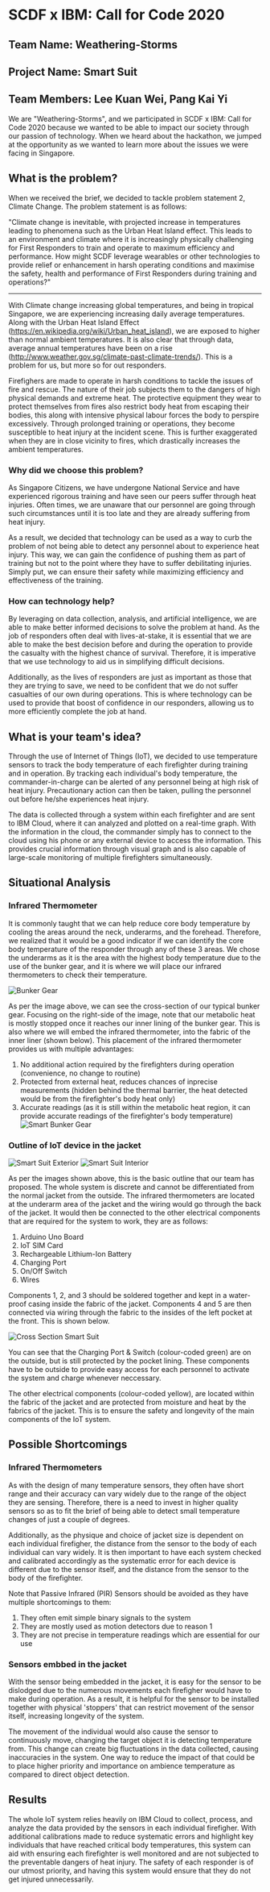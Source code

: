 # SCDF x IBM: Call for Code 2020

## Team Name: Weathering-Storms
## Project Name: Smart Suit
## Team Members: Lee Kuan Wei, Pang Kai Yi

We are "Weathering-Storms", and we participated in SCDF x IBM: Call for Code 2020 because we wanted to be able to impact our society through our passion of technology. When we heard about the hackathon, we jumped at the opportunity as we wanted to learn more about the issues we were facing in Singapore.

## What is the problem?

When we received the brief, we decided to tackle problem statement 2, Climate Change. The problem statement is as follows:

"Climate change is inevitable, with projected increase in temperatures leading to phenomena such as the Urban Heat Island effect. This leads to an environment and climate where it is increasingly physically challenging for First Responders to train and operate to maximum efficiency and performance. How might SCDF leverage wearables or other technologies to provide relief or enhancement in harsh operating conditions and maximise the safety, health and performance of First Responders during training and operations?"
________________________________________________________________________________________________________________________________________

With Climate change increasing global temperatures, and being in tropical Singapore, we are experiencing increasing daily average temperatures. Along with the Urban Heat Island Effect (https://en.wikipedia.org/wiki/Urban_heat_island), we are exposed to higher than normal ambient temperatures. It is also clear that through data, average annual temperatures have been on a rise (http://www.weather.gov.sg/climate-past-climate-trends/). This is a problem for us, but more so for out responders.

Firefighers are made to operate in harsh conditions to tackle the issues of fire and rescue. The nature of their job subjects them to the dangers of high physical demands and extreme heat. The protective equipment they wear to protect themselves from fires also restrict body heat from escaping their bodies, this along with intensive physical labour forces the body to perspire excessively. Through prolonged training or operations, they become susceptible to heat injury at the incident scene. This is further exaggerated when they are in close vicinity to fires, which drastically increases the ambient temperatures.

### Why did we choose this problem?

As Singapore Citizens, we have undergone National Service and have experienced rigorous training and have seen our peers suffer through heat injuries. Often times, we are unaware that our personnel are going through such circumstances until it is too late and they are already suffering from heat injury.

As a result, we decided that technology can be used as a way to curb the problem of not being able to detect any personnel about to experience heat injury. This way, we can gain the confidence of pushing them as part of training but not to the point where they have to suffer debilitating injuries. Simply put, we can ensure their safety while maximizing efficiency and effectiveness of the training.

### How can technology help?

By leveraging on data collection, analysis, and artificial intelligence, we are able to make better informed decisions to solve the problem at hand. As the job of responders often deal with lives-at-stake, it is essential that we are able to make the best decision before and during the operation to provide the casualty with the highest chance of survival. Therefore, it is imperative that we use technology to aid us in simplifying difficult decisions.

Additionally, as the lives of responders are just as important as those that they are trying to save, we need to be confident that we do not suffer casualties of our own during operations. This is where technology can be used to provide that boost of confidence in our responders, allowing us to more efficiently complete the job at hand.

## What is your team's idea?

Through the use of Internet of Things (IoT), we decided to use temperature sensors to track the body temperature of each firefighter during training and in operation. By tracking each individual's body temperature, the commander-in-charge can be alerted of any personnel being at high risk of heat injury. Precautionary action can then be taken, pulling the personnel out before he/she experiences heat injury.

The data is collected through a system within each firefighter and are sent to IBM Cloud, where it can analyzed and plotted on a real-time graph. With the information in the cloud, the commander simply has to connect to the cloud using his phone or any external device to access the information. This provides crucial information through visual graph and is also capable of large-scale monitoring of multiple firefighters simultaneously.

## Situational Analysis

### Infrared Thermometer

It is commonly taught that we can help reduce core body temperature by cooling the areas around the neck, underarms, and the forehead. Therefore, we realized that it would be a good indicator if we can identify the core body temperature of the responder through any of these 3 areas. We chose the underarms as it is the area with the highest body temperature due to the use of the bunker gear, and it is where we will place our infrared thermometers to check their temperature.

![Bunker Gear](bunkergear.jpg)

As per the image above, we can see the cross-section of our typical bunker gear. Focusing on the right-side of the image, note that our metabolic heat is mostly stopped once it reaches our inner lining of the bunker gear. This is also where we will embed the infrared thermometer, into the fabric of the inner liner (shown below). This placement of the infrared thermometer provides us with multiple advantages:

1. No additional action required by the firefighters during operation (convenience, no change to routine)
2. Protected from external heat, reduces chances of inprecise measurements (hidden behind the thermal barrier, the heat detected would be from the firefighter's body heat only)
3. Accurate readings (as it is still within the metabolic heat region, it can provide accurate readings of the firefighter's body temperature)
![Smart Bunker Gear](smartbunkergear.jpg)

### Outline of IoT device in the jacket

![Smart Suit Exterior](smartsuitexterior.jpg)
![Smart Suit Interior](smartsuitinterior.jpg)

As per the images shown above, this is the basic outline that our team has proposed. The whole system is discrete and cannot be differentiated from the normal jacket from the outside. The infrared thermometers are located at the underarm area of the jacket and the wiring would go through the back of the jacket. It would then be connected to the other electrical components that are required for the system to work, they are as follows:

1. Arduino Uno Board
2. IoT SIM Card
3. Rechargeable Lithium-Ion Battery
4. Charging Port
5. On/Off Switch
6. Wires

Components 1, 2, and 3 should be soldered together and kept in a water-proof casing inside the fabric of the jacket. Components 4 and 5 are then connected via wiring through the fabric to the insides of the left pocket at the front. This is shown below.

![Cross Section Smart Suit](crosssectionsmartsuit.jpg)

You can see that the Charging Port & Switch (colour-coded green) are on the outside, but is still protected by the pocket lining. These components have to be outside to provide easy access for each personnel to activate the system and charge whenever neccessary.

The other electrical components (colour-coded yellow), are located within the fabric of the jacket and are protected from moisture and heat by the fabrics of the jacket. This is to ensure the safety and longevity of the main components of the IoT system.

## Possible Shortcomings

### Infrared Thermometers

As with the design of many temperature sensors, they often have short range and their accuracy can vary widely due to the range of the object they are sensing. Therefore, there is a need to invest in higher quality sensors so as to fit the brief of being able to detect small temperature changes of just a couple of degrees.

Additionally, as the physique and choice of jacket size is dependent on each individual firefigher, the distance from the sensor to the body of each individual can vary widely. It is then important to have each system checked and calibrated accordingly as the systematic error for each device is different due to the sensor itself, and the distance from the sensor to the body of the firefighter.

Note that Passive Infrared (PIR) Sensors should be avoided as they have multiple shortcomings to them:
1. They often emit simple binary signals to the system
2. They are mostly used as motion detectors due to reason 1
3. They are not precise in temperature readings which are essential for our use

### Sensors embbed in the jacket

With the sensor being embedded in the jacket, it is easy for the sensor to be dislodged due to the numerous movements each firefigher would have to make during operation. As a result, it is helpful for the sensor to be installed together with physical 'stoppers' that can restrict movement of the sensor itself, increasing longevity of the system.

The movement of the individual would also cause the sensor to continuously move, changing the target object it is detecting temperature from. This change can create big fluctuations in the data collected, causing inaccuracies in the system. One way to reduce the impact of that could be to place higher priority and importance on ambience temperature as compared to direct object detection.

## Results

The whole IoT system relies heavily on IBM Cloud to collect, process, and analyze the data provided by the sensors in each individual firefigher. With additional calibrations made to reduce systematic errors and highlight key individuals that have reached critical body temperatures, this system can aid with ensuring each firefighter is well monitored and are not subjected to the preventable dangers of heat injury. The safety of each responder is of our utmost priority, and having this system would ensure that they do not get injured unnecessarily.
